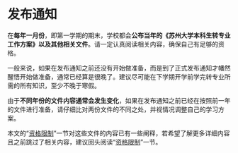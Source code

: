 # 发布通知

在**每年一月份**，即第一学期的期末，学校都会**公布当年的《苏州大学本科生转专业工作方案》以及其他相关文件**。请一定认真阅读相关内容，确保自己有足够的资格。

一般来说，如果在发布通知之前还没有开始做准备，而是到了正式发布通知才幡然醒悟开始做准备，通常已经算是很晚了。建议尽可能在下学期开学前学完转专业所需的所有知识，至少不晚于寒假。

由于**不同年份的文件内容通常会发生变化**，如果在发布通知之前已经在按照前一年的文件进行准备，请仔细比对两份文件的不同之处，并视情况调整自己的学习方案。

本文的“[资格限制](../资格限制/README.md)”一节对这些文件的内容已有一些阐释，若希望了解更多详细内容且之前跳过了相关内容，建议回头阅读“[资格限制](../资格限制/README.md)”一节。
